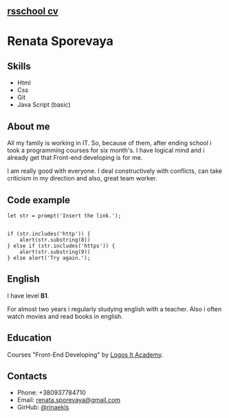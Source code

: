 ## [rsschool cv](https://github.com/rinaekls/rsschool-cv/tree/gh-pages)



# Renata Sporevaya

## Skills
* Html
* Css
* Git
* Java Script (basic)

## About me 
 All my family is working in IT. So, because of them, after ending school i took a programming courses for six month's. I have logical mind and i already get that Front-end developing is for me.

 I am really good with everyone. I deal constructively with conflicts, can take criticism in my direction and also, great team worker.


## Code example
```
let str = prompt('Insert the link.');


if (str.includes('http')) {
    alert(str.substring(8))
} else if (str.includes('https')) {
    alert(str.substring(9))
} else alert('Try again.');

```

 ## English
 I have level __B1__. 

 For almost two years i regularly studying english with a teacher. Also i often watch movies and read books in english.


## Education
Courses "Front-End Developing" by [Logos It Academy](https://kyiv.logos-academy.com/frontend-developer).

## Contacts
* Phone: +380937784710
* Email: renata.sporevaya@gmail.com
* GirHub: [@rinaekls](https://github.com/rinaekls)